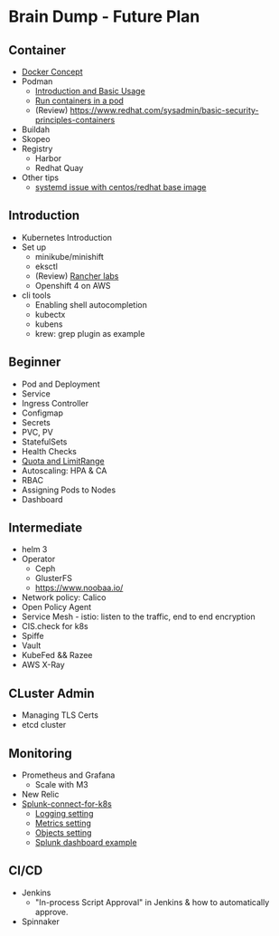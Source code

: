 Brain Dump - Future Plan
========================

Container
----------

- [Docker Concept](01-Container/Docker/Docker_concept.md)
- Podman
  - [Introduction and Basic Usage](01-Container/Podman/01_Concept.md)
  - [Run containers in a pod](01-Container/Podman/02_Run-container-in-pods.md)
  - (Review) https://www.redhat.com/sysadmin/basic-security-principles-containers
- Buildah
- Skopeo
- Registry
  - Harbor
  - Redhat Quay
- Other tips
  - [systemd issue with centos/redhat base image](01-Container/systemd-issue.md)

Introduction
------------

- Kubernetes Introduction
- Set up
  - minikube/minishift
  - eksctl
  - (Review) [Rancher labs](02-Introduction/Review_Rancherlab.md)
  - Openshift 4 on AWS
- cli tools
  - Enabling shell autocompletion
  - kubectx
  - kubens
  - krew: grep plugin as example

Beginner
--------

- Pod and Deployment
- Service
- Ingress Controller
- Configmap
- Secrets
- PVC, PV
- StatefulSets
- Health Checks
- [Quota and LimitRange](03-Beginner/ResourceManage/quota.md)
- Autoscaling: HPA & CA
- RBAC
- Assigning Pods to Nodes
- Dashboard

Intermediate
------------

- helm 3
- Operator
  - Ceph
  - GlusterFS
  - https://www.noobaa.io/
- Network policy: Calico
- Open Policy Agent
- Service Mesh - istio: listen to the traffic, end to end encryption
- CIS.check for k8s
- Spiffe
- Vault
- KubeFed && Razee
- AWS X-Ray

CLuster Admin
------------
- Managing TLS Certs
- etcd cluster


Monitoring
----------

- Prometheus and Grafana
  - Scale with M3
- New Relic
- [Splunk-connect-for-k8s](05-Monitoring/splunk-connect/01-introduction.md)
  - [Logging setting](05-Monitoring/splunk-connect/02-logging-setting.md)
  - [Metrics setting](05-Monitoring/splunk-connect/03-metrics-setting.md)
  - [Objects setting](05-Monitoring/splunk-connect/04-objects-setting.md)
  - [Splunk dashboard example](05-Monitoring/splunk-connect/05-splunk-dashboard.md)


CI/CD
-----

- Jenkins
  - "In-process Script Approval" in Jenkins & how to automatically approve.
- Spinnaker

